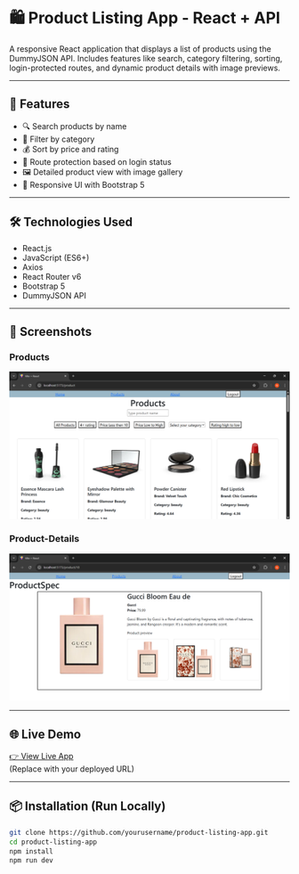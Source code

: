 # 🛍️ Product Listing App - React + API

A responsive React application that displays a list of products using the DummyJSON API. Includes features like search, category filtering, sorting, login-protected routes, and dynamic product details with image previews.

---

## 🚀 Features

- 🔍 Search products by name
- 🎯 Filter by category
- 💰 Sort by price and rating
- 🔐 Route protection based on login status
- 🖼️ Detailed product view with image gallery
- 📱 Responsive UI with Bootstrap 5

---

## 🛠️ Technologies Used

- React.js
- JavaScript (ES6+)
- Axios
- React Router v6
- Bootstrap 5
- DummyJSON API

---

## 📸 Screenshots

### Products
![Product](screenshots/products.png)

### Product-Details
![Product](screenshots/product-details.png)

---

## 🌐 Live Demo

[👉 View Live App](https://your-live-demo-link.vercel.app)  
(Replace with your deployed URL)

---

## 📦 Installation (Run Locally)

```bash
git clone https://github.com/yourusername/product-listing-app.git
cd product-listing-app
npm install
npm run dev
